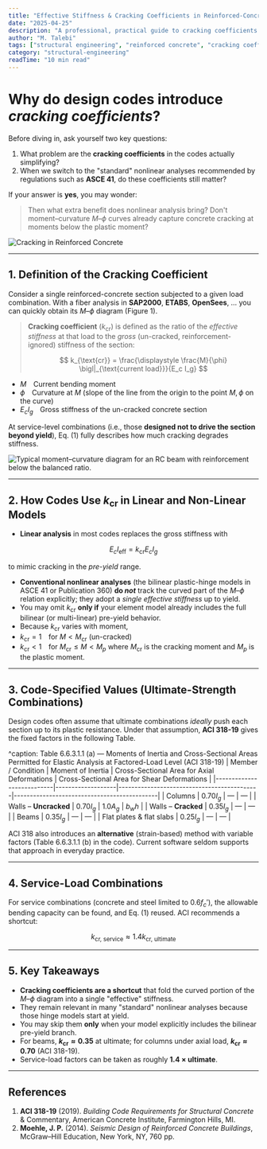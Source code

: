 ```yaml
---
title: "Effective Stiffness & Cracking Coefficients in Reinforced-Concrete Members"
date: "2025-04-25"
description: "A professional, practical guide to cracking coefficients and effective stiffness in reinforced-concrete design, with code references, equations, and key takeaways."
author: "M. Talebi"
tags: ["structural engineering", "reinforced concrete", "cracking coefficient", "effective stiffness", "ACI 318", "nonlinear analysis"]
category: "structural-engineering"
readTime: "10 min read"
---
```


# Why do design codes introduce *cracking coefficients*?

Before diving in, ask yourself two key questions:

1. What problem are the **cracking coefficients** in the codes actually simplifying?
2. When we switch to the "standard" nonlinear analyses recommended by regulations such as **ASCE 41**, do these coefficients still matter?

If your answer is **yes**, you may wonder:

> Then what extra benefit does nonlinear analysis bring? Don't moment–curvature $M\text{–}\phi$ curves already capture concrete cracking at moments below the plastic moment?

![Cracking in Reinforced Concrete](https://mtalebi.com/wp-content/uploads/2025/04/cracking.png "Cracking in Reinforced Concrete{width=60%}")

---

## 1. Definition of the Cracking Coefficient

Consider a single reinforced-concrete section subjected to a given load combination. With a fiber analysis in **SAP2000**, **ETABS**, **OpenSees**, … you can quickly obtain its $M\text{–}\phi$ diagram (Figure 1).

> **Cracking coefficient** ($k_{\text{cr}}$) is defined as the ratio of the *effective stiffness* at that load to the *gross* (un-cracked, reinforcement-ignored) stiffness of the section:
>
>  
> $$
k_{\text{cr}} = \frac{\displaystyle \frac{M}{\phi} \bigl|_{\text{current load}}}{E_c I_g}
> $$

- $M$ Current bending moment
- $\phi$ Curvature at $M$ (slope of the line from the origin to the point $M,\phi$ on the curve)
- $E_c I_g$ Gross stiffness of the un-cracked concrete section

At service-level combinations (i.e., those **designed not to drive the section beyond yield**), Eq. (1) fully describes how much cracking degrades stiffness.

![Typical moment–curvature diagram for an RC beam with reinforcement below the balanced ratio.](https://mtalebi.com/wp-content/uploads/2025/04/image.png "Figure 1 – Typical moment–curvature diagram for an RC beam with reinforcement below the balanced ratio.{width=60%}")

---

## 2. How Codes Use $k_{\text{cr}}$ in Linear and Non-Linear Models

- **Linear analysis** in most codes replaces the gross stiffness with

$$
  E_c I_{\text{eff}} = k_{\text{cr}} E_c I_g
$$

to mimic cracking in the *pre-yield* range.
- **Conventional nonlinear analyses** (the bilinear plastic-hinge models in ASCE 41 or Publication 360) **do _not_** track the curved part of the $M\text{–}\phi$ relation explicitly; they adopt a *single effective stiffness* up to yield.
- You may omit $k_{\text{cr}}$ **only if** your element model already includes the full bilinear (or multi-linear) pre-yield behavior.
- Because $k_{\text{cr}}$ varies with moment,
- $k_{\text{cr}}=1$ for $M < M_{\text{cr}}$ (un-cracked)
- $k_{\text{cr}}<1$ for $M_{\text{cr}} \le M < M_p$ where $M_{\text{cr}}$ is the cracking moment and $M_p$ is the plastic moment.

---

## 3. Code-Specified Values (Ultimate-Strength Combinations)

Design codes often assume that ultimate combinations *ideally* push each section up to its plastic resistance. Under that assumption, **ACI 318-19** gives the fixed factors in the following Table.

^caption: Table 6.6.3.1.1 (a) — Moments of Inertia and Cross-Sectional Areas Permitted for Elastic Analysis at Factored-Load Level (ACI 318-19)
| Member / Condition         | Moment of Inertia | Cross-Sectional Area for Axial Deformations | Cross-Sectional Area for Shear Deformations |
|---------------------------|-------------------|--------------------------------------------|---------------------------------------------|
| Columns                   | $0.70 I_g$        | —                                        | —                                           |
| Walls – **Uncracked**     | $0.70 I_g$        | $1.0 A_g$                                 | $b_w h$                                     |
| Walls – **Cracked**       | $0.35 I_g$        | —                                        | —                                           |
| Beams                     | $0.35 I_g$        | —                                        | —                                           |
| Flat plates & flat slabs  | $0.25 I_g$        | —                                        | —                                           |

ACI 318 also introduces an **alternative** (strain-based) method with variable factors (Table 6.6.3.1.1 (b) in the code). Current software seldom supports that approach in everyday practice.

---

## 4. Service-Load Combinations

For service combinations (concrete and steel limited to $0.6f_c'$), the allowable bending capacity can be found, and Eq. (1) reused. ACI recommends a shortcut:

$$
k_{\text{cr, service}} \approx 1.4k_{\text{cr, ultimate}}
$$

---

## 5. Key Takeaways

- **Cracking coefficients are a shortcut** that fold the curved portion of the $M\text{–}\phi$ diagram into a single "effective" stiffness.
- They remain relevant in many "standard" nonlinear analyses because those hinge models start at yield.
- You may skip them **only** when your model explicitly includes the bilinear pre-yield branch.
- For beams, **$k_{\text{cr}}\approx0.35$** at ultimate; for columns under axial load, **$k_{\text{cr}}\approx0.70$** (ACI 318-19).
- Service-load factors can be taken as roughly **1.4 × ultimate**.

---

## References

1. **ACI 318-19** (2019). *Building Code Requirements for Structural Concrete* & Commentary, American Concrete Institute, Farmington Hills, MI.
2. **Moehle, J. P.** (2014). *Seismic Design of Reinforced Concrete Buildings*, McGraw–Hill Education, New York, NY, 760 pp. 
